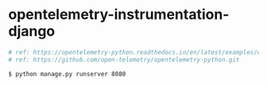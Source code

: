 # opentelemetry-instrumentation-django

```bash
# ref: https://opentelemetry-python.readthedocs.io/en/latest/examples/django/README.html
# ref: https://github.com/open-telemetry/opentelemetry-python.git

$ python manage.py runserver 8080
```
